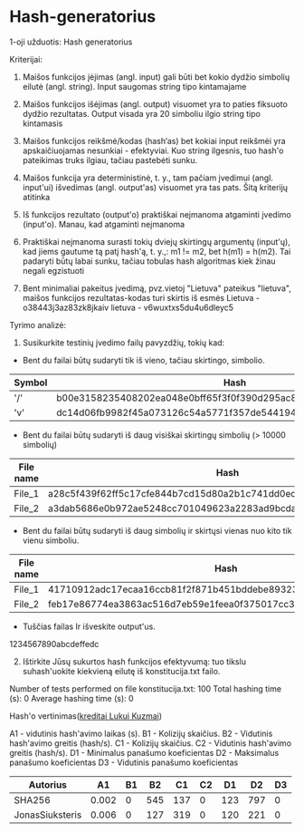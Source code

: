 # Hash-generatorius
1-oji užduotis: Hash generatorius

Kriterijai:

1. Maišos funkcijos įėjimas (angl. input) gali būti bet kokio dydžio simbolių eilutė (angl. string).
Input saugomas string tipo kintamajame

2. Maišos funkcijos išėjimas (angl. output) visuomet yra to paties fiksuoto dydžio rezultatas.
Output visada yra 20 simboliu ilgio string tipo kintamasis

3. Maišos funkcijos reikšmė/kodas (hash‘as) bet kokiai input reikšmėi yra apskaičiuojamas nesunkiai - efektyviai.
Kuo string ilgesnis, tuo hash'o pateikimas truks ilgiau, tačiau pastebėti sunku.

4. Maišos funkcija yra deterministinė, t. y., tam pačiam įvedimui (angl. input'ui) išvedimas (angl. output'as) visuomet yra tas pats.
Šitą kriterijų atitinka

5. Iš funkcijos rezultato (output'o) praktiškai neįmanoma atgaminti įvedimo (input'o).
Manau, kad atgaminti neįmanoma

6. Praktiškai neįmanoma surasti tokių dviejų skirtingų argumentų (input'ų), kad jiems gautume tą patį hash'ą, t. y.,: m1 != m2, bet h(m1) = h(m2).
Tai padaryti būtų labai sunku, tačiau tobulas hash algoritmas kiek žinau negali egzistuoti

7. Bent minimaliai pakeitus įvedimą, pvz.vietoj "Lietuva" pateikus "lietuva", maišos funkcijos rezultatas-kodas turi skirtis iš esmės
Lietuva - o38443j3az83zk8jkaiv
lietuva - v6wuxtxs5du4u6dleyc5

Tyrimo analizė:

1. Susikurkite testinių įvedimo failų pavyzdžių, tokių kad:
* Bent du failai būtų sudaryti tik iš vieno, tačiau skirtingo, simbolio.

| Symbol | Hash |
|--------|------|
| '/' | b00e3158235408202ea048e0bff65f3f0f390d295ac8b05a2a5ee74d015a8670 |
| 'v' | dc14d06fb9982f45a073126c54a5771f357de544194c7206a437d55f73e2ea44 |



* Bent du failai būtų sudaryti iš daug visiškai skirtingų simbolių (> 10000 simbolių)

| File name | Hash |
|-----------|------|
| File_1 | a28c5f439f62ff5c17cfe844b7cd15d80a2b1c741dd0ec8a061e49825ce3290f |
| File_2 | a3dab5686e0b972ae5248cc701049623a2283ad9bcda86934da093a5a102fee0 |

* Bent du failai būtų sudaryti iš daug simbolių ir skirtųsi vienas nuo kito tik vienu simboliu.

| File name | Hash |
|-----------|------|
| File_1 | 41710912adc17ecaa16ccb81f2f871b451bddebe89323d871cbdf5e69e374247 |
| File_2 | feb17e86774ea3863ac516d7eb59e1feea0f375017cc302fd1a8f0823c598353 |

* Tuščias failas Ir išveskite output'us. 

1234567890abcdeffedc

2. Ištirkite Jūsų sukurtos hash funkcijos efektyvumą: tuo tikslu suhash'uokite kiekvieną eilutę iš konstitucija.txt failo.

Number of tests performed on file konstitucija.txt: 100
Total hashing time (s): 0
Average hashing time (s): 0

Hash'o vertinimas([kreditai Lukui Kuzmai](https://github.com/blockchain-group/Blockchain-technologijos/blob/master/pratybos/1uzduotis-Hashavimas.md))

A1 - vidutinis hash'avimo laikas (s).
B1 - Kolizijų skaičius.
B2 - Vidutinis hash'avimo greitis (hash/s).
C1 - Kolizijų skaičius.
C2 - Vidutinis hash'avimo greitis (hash/s).
D1 - Minimalus panašumo koeficientas
D2 - Maksimalus panašumo koeficientas
D3 - Vidutinis panašumo koeficientas

| Autorius | A1 |	B1 |	B2 |	C1 |	C2 |	D1 |	D2 |	D3 |
|----------|----|----|-----|-----|-----|-----|-----|-----|
| SHA256	| 0.002	| 0	| 545 | 137 |	0	| 123 | 797	| 0	| 0.23	| 0.06|
|JonasSiuksteris |	0.006 |	0	| 127 | 319 |	0	| 120 | 221	| 0	| 0.18 |	0.06|
